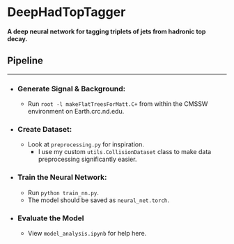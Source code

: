 # DeepHadTopTagger
**A deep neural network for tagging triplets of jets from hadronic top decay.**

## Pipeline
----
- ### Generate Signal & Background:
  - Run `root -l makeFlatTreesForMatt.C+` from within the CMSSW environment on Earth.crc.nd.edu.
- ### Create Dataset:
  - Look at `preprocessing.py` for inspiration.
    - I use my custom `utils.CollisionDataset` class to make data preprocessing significantly easier.
- ### Train the Neural Network:
  - Run `python train_nn.py`.
  - The model should be saved as `neural_net.torch`.
- ### Evaluate the Model
  - View `model_analysis.ipynb` for help here.
  
